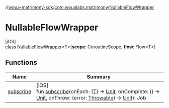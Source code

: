 //[woua-matrimony-sdk](../../../index.md)/[com.woualabs.matrimony](../index.md)/[NullableFlowWrapper](index.md)

# NullableFlowWrapper

[iOS]\
class [NullableFlowWrapper](index.md)<[T](index.md)>(**scope**: CoroutineScope, **flow**: Flow<[T](index.md)>)

## Functions

| Name | Summary |
|---|---|
| [subscribe](subscribe.md) | [iOS]<br>fun [subscribe](subscribe.md)(onEach: ([T](index.md)) -> [Unit](https://kotlinlang.org/api/latest/jvm/stdlib/kotlin/-unit/index.html), onComplete: () -> [Unit](https://kotlinlang.org/api/latest/jvm/stdlib/kotlin/-unit/index.html), onThrow: (error: [Throwable](https://kotlinlang.org/api/latest/jvm/stdlib/kotlin/-throwable/index.html)) -> [Unit](https://kotlinlang.org/api/latest/jvm/stdlib/kotlin/-unit/index.html)): Job |
